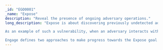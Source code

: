 ```yaml
---
_id: "EGO0001"
_name: "Expose"
description: "Reveal the presence of ongoing adversary operations."
long_description: "Expose is about discovering previously undetected adversaries engaging in one of two behaviors. First, the adversary may be attempting to gain access to the networks. Second, the adversary may be currently operating on the networks. Both categories of adversary behavior contain vulnerabilities that can be advantageous for a defender seeking to expose the adversary. <br><br>

As an example of such a vulnerability, when an adversary interacts with network or system resources, they are vulnerable to trigger tripwires. The defender can make and leak fake credentials both inside and outside of the network. The defender can then monitor for the use of these credentials. Then, when an adversary uses a fake credential, the defender will receive a high-fidelity alert. In addition, if the credentials are unique, a defender may be able to detect how and when an adversary collected the credentials. Whenever a defender seeks to engage with an adversary, operational safety is paramount. To maintain this safety, it is a best practice to monitor adversaries as they operate in an engagement environment. Additionally, the defender must be able to observe the adversary. Therefore, collection and detection activities can often be utilized even when a defender may have other strategic goals in mind. <br><br>

Engage defines two approaches to make progress towards the Expose goal.<ul><li>Collection allows the defender to capture and review data that the adversary produces during their operations. </li><li>Detection takes this collected data and turns it into an alert that the defender can use to their advantage.</li></ul> In many cases, the activities that support such Collection and Detection approaches are also good cybersecurity practices. However, in Engage, these activities will focus exclusively on the intersection of denial, deception, and adversary engagement technologies and the defender’s ability to Expose the adversary."
---
```

